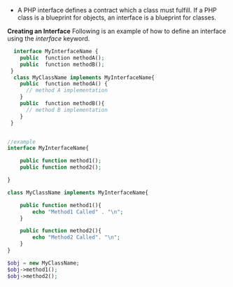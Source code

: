 * A PHP interface defines a contract which a class must fulfill. If a PHP class is a blueprint for objects, an interface is a blueprint for classes.

**Creating an Interface**
Following is an example of how to define an interface using the _interface_ keyword.

```php
  interface MyInterfaceName {
    public  function methodA();
    public  function methodB();
 }
  class MyClassName implements MyInterfaceName{
    public  function methodA() {  
      // method A implementation
    }  
    public  function methodB(){  
      // method B implementation
    }  
 }


//example
interface MyInterfaceName{ 

	public function method1(); 
	public function method2(); 

} 

class MyClassName implements MyInterfaceName{ 

	public function method1(){ 
		echo "Method1 Called" . "\n"; 
	} 

	public function method2(){ 
		echo "Method2 Called". "\n"; 
	} 
} 

$obj = new MyClassName; 
$obj->method1(); 
$obj->method2(); 

```